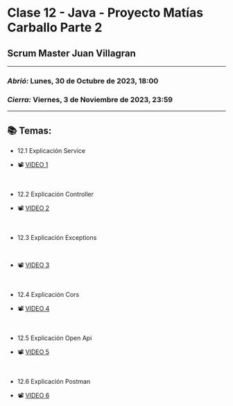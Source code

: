 # Clase 12 - Java - Proyecto Matías Carballo Parte 2
## Scrum Master Juan Villagran

---

### *Abrió:* Lunes, 30 de Octubre de 2023, 18:00
### *Cierra:* Viernes, 3 de Noviembre de 2023, 23:59

---

## 📚 Temas:

- 12.1 Explicación Service

- 📽 [VIDEO 1](https://drive.google.com/file/d/1RV179-Q3eqM1PlvmP1BByiWgaicSdN8s/view)

<br>

- 12.2 Explicación Controller

- 📽 [VIDEO 2](https://drive.google.com/file/d/19h1edsfjRdGx6P0tyaSV7_PMQnFpW5h6/view)

<br>

- 12.3 Explicación Exceptions

<br>
  
- 📽 [VIDEO 3](https://drive.google.com/file/d/11NV19jkL7UlhU7jSXKms76XxC-P41IZY/view)

<br>

- 12.4 Explicación Cors

- 📽 [VIDEO 4](https://drive.google.com/file/d/1L-eW1esNy2HLqHg_IbronC8-4f_yB3r3/view)

<br>

- 12.5 Explicación Open Api

- 📽 [VIDEO 5](https://drive.google.com/file/d/1zcYhR2-4skx60Pl6EbVww_K0NKOpDutn/view)

<br>

- 12.6 Explicación Postman

- 📽 [VIDEO 6](https://drive.google.com/file/d/1SRkEsk7pR-7iPbmYr6rscXIp1s9Wt_RB/view)

<br>
